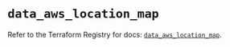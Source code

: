 # `data_aws_location_map`

Refer to the Terraform Registry for docs: [`data_aws_location_map`](https://registry.terraform.io/providers/hashicorp/aws/6.14.0/docs/data-sources/location_map).
